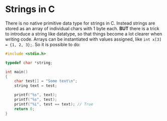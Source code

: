 # Strings in C
There is no native primitive data type for strings in C. 
Instead strings are stored as an array of individual chars with 1 byte each.
**BUT** there is a trick to introduce a string like datatype, so that things become a lot clearer when writing code.
Arrays can be instantiated with values assigned, like `int x[3] = {1, 2, 3};`. 
So it is possible to do:

```c
#include <stdio.h>

typedef char *string;

int main()
{
    char test[] = "Some text\n";
    string text = test;

    printf("%s", text);
    printf("%s", test);
    printf("%i", test == text); // True
    return 0;
}
```